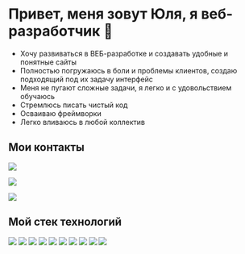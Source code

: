 # Привет, меня зовут Юля, я веб-разработчик 👋 #

* Хочу развиваться в ВЕБ-разработке и создавать удобные и понятные сайты
* Полностью погружаюсь в боли и проблемы клиентов, создаю подходящий под их задачу интерфейс
* Меня не пугают сложные задачи, я легко и с удовольствием обучаюсь
* Стремлюсь писать чистый код
* Осваиваю фреймворки
* Легко вливаюсь в любой коллектив

## Мои контакты ##
<a href="https://t.me/YuliaD1002" target="_blank"><img src="https://img.shields.io/badge/Telegram-26A5E4?style=for-the-badge&logo=Telegram&logoColor=white"/></a>

<a href="mailto:yulia.duk10021992@gmail.com" target="_blank"><img src="https://img.shields.io/badge/Gmail-EA4335?style=for-the-badge&logo=Gmail&logoColor=white"/></a>

<a href="https://wa.me/+79639688996" target="_blank"><img src="https://img.shields.io/badge/WhatsApp-25D366?style=for-the-badge&logo=WhatsApp&logoColor=white"/></a>


## Мой стек технологий ##
<img src="https://img.shields.io/badge/HTML-216e39?style=for-the-badge&logo=HTML5&logoColor=white"/> <img src="https://img.shields.io/badge/CSS-216e39?style=for-the-badge&logo=CSS3&logoColor=white"/> <img src="https://img.shields.io/badge/JavaScript-216e39?style=for-the-badge&logo=JavaScript&logoColor=white"/> <img src="https://img.shields.io/badge/Figma-216e39?style=for-the-badge&logo=Figma&logoColor=white"/> <img src="https://img.shields.io/badge/Git-216e39?style=for-the-badge&logo=Git&logoColor=white"/> <img src="https://img.shields.io/badge/GitHub-216e39?style=for-the-badge&logo=GitHub&logoColor=white"/> <img src="https://img.shields.io/badge/React-216e39?style=for-the-badge&logo=React&logoColor=white"/> <img src="https://img.shields.io/badge/Node.js-216e39?style=for-the-badge&logo=Node.js&logoColor=white"/> <img src="https://img.shields.io/badge/Webpack-216e39?style=for-the-badge&logo=Webpack&logoColor=white"/> <img src="https://img.shields.io/badge/VSCode-216e39?style=for-the-badge&logo=visualstudiocode&logoColor=white"/>
